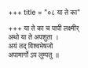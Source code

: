 +++
title = "०८ या ते का"

+++
या ते का च पापी लक्ष्मीर्  
अथो या ते अपशुता ।  
अयं तद् विश्वभेषजो  
अपामार्गो ऽप लुम्पतु ॥